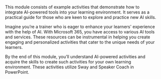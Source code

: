 This module consists of example activities that demonstrate how to integrate AI-powered tools into your learning environment. It serves as a practical guide for those who are keen to explore and practice new AI skills. 

Imagine you’re a trainer who is eager to enhance your learners' experience with the help of AI. With Microsoft 365, you have access to various AI tools and services. These resources can be instrumental in helping you create engaging and personalized activities that cater to the unique needs of your learners. 

By the end of this module, you’ll understand AI-powered activities and acquire the skills to create such activities for your own learning environment. These activities utilize Sway and Speaker Coach in PowerPoint. 
